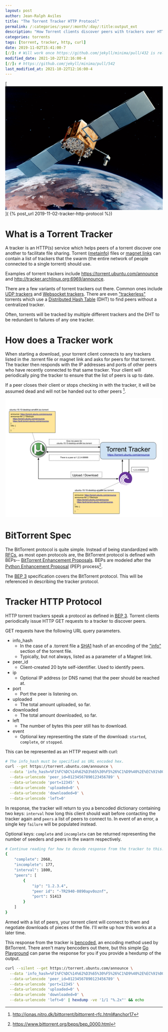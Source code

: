 ```yaml
---
layout: post
author: Jean-Ralph Aviles
title: "The Torrent Tracker HTTP Protocol"
permalink: /:categories/:year/:month/:day/:title:output_ext
description: "How Torrent clients discover peers with trackers over HTTP."
categories: torrents
tags: [torrent, tracker, http, curl]
date: 2019-11-02T15:41:00-7
[//]: # Will work once https://github.com/jekyll/minima/pull/432 is released.
modified_date: 2021-10-22T12:16:00-4
[//]: # https://github.com/jekyll/minima/pull/542
last_modified_at: 2021-10-22T12:16:00-4
---
```


[![alt text](/assets/pictures/Gps_Satellite.jpg "GPS Satellite")](
{% post_url 2019-11-02-tracker-http-protocol %})

# What is a Torrent Tracker

A tracker is an HTTP(s) service which helps peers of a torrent discover one
another to facilitate file sharing. Torrent
([metainfo](https://www.bittorrent.org/beps/bep_0003.html#metainfo-files))
files or [magnet links](https://www.bittorrent.org/beps/bep_0009.html) can
contain a list of trackers that the swarm (the entire network of people
connected to a single torrent) should use.

Examples of torrent trackers include <https://torrent.ubuntu.com/announce> and
<http://tracker.archlinux.org:6969/announce>.

There are a few variants of torrent trackers out there. Common ones include
[UDP trackers](https://www.bittorrent.org/beps/bep_0015.html) and
[Websocket trackers](https://github.com/webtorrent/webtorrent). There are even
["trackerless"](https://en.wikipedia.org/wiki/BitTorrent_tracker#Trackerless_torrents)
torrents which use a
[Distributed Hash Table](https://en.wikipedia.org/wiki/Distributed_hash_table)
(DHT) to find peers without a centralized tracker.

Often, torrents will be tracked by multiple different trackers and the DHT to be
redundant to failures of any one tracker.

# How does a Tracker work

When starting a download, your torrent client connects to any trackers listed
in the .torrent file or magnet link and asks for peers for that torrent. The
tracker then responds with the IP addresses and ports of other peers who have
recently connected to that same tracker. Your client will periodically ping the
tracker to ensure that the list of peers is up to date.

If a peer closes their client or stops checking in with the tracker, it will be
assumed dead and will not be handed out to other peers [^2].

![alt text](/assets/pictures/Torrent_Tracker.svg "Torrent Tracker")

# BitTorrent Spec

The BitTorrent protocol is quite simple. Instead of being standardized with
[RFCs](https://en.wikipedia.org/wiki/Request_for_Comments), as most open
protocols are, the BitTorrent protocol is defined with BEPs-- [BitTorrent
Enhancement Proposals](https://www.bittorrent.org/beps/bep_0001.html). BEPs are
modeled after the [Python Enhancement
Proposal](https://www.python.org/dev/peps/) (PEP) process[^1].

The [BEP 3](https://www.bittorrent.org/beps/bep_0003.html) specification covers
the BitTorrent protocol. This will be referenced in describing the tracker
protocol.

# Tracker HTTP Protocol

HTTP torrent trackers speak a protocol as defined in
[BEP 3](https://www.bittorrent.org/beps/bep_0003.html#trackers). Torrent clients
periodically issue HTTP GET requests to a tracker to discover peers.

GET requests have the following URL query parameters.

* info_hash
  * In the case of a .torrent file a
    [SHA1](https://en.wikipedia.org/wiki/SHA-1) hash of an encoding of the
    ["info"](https://www.bittorrent.org/beps/bep_0003.html#peer-protocol)
    section of the torrent file.
  * Typically, but not always, listed as a parameter of a Magnet link.
* peer_id
  * Client-created 20 byte self-identifier. Used to identify peers.
* ip
  * Optional IP address (or DNS name) that the peer should be reached at.
* port
  * Port the peer is listening on.
* uploaded
  * The total amount uploaded, so far.
* downloaded
  * The total amount downloaded, so far.
* left
  * The number of bytes this peer still has to download.
* event
  * Optional key representing the state of the download: `started`, `complete`,
    or `stopped`.

This can be represented as an HTTP request with curl:

```bash
# The info_hash must be specified as URL encoded hex.
curl --get https://torrent.ubuntu.com/announce \
  --data 'info_hash=%F1%FC%DC%14%62%D3%65%30%F5%26%C1%D9%40%2E%EC%91%00%B7%BA%18' \
  --data-urlencode 'peer_id=01234567890123456789' \
  --data-urlencode 'port=12345' \
  --data-urlencode 'uploaded=0' \
  --data-urlencode 'downloaded=0' \
  --data-urlencode 'left=0'
```

In response, the tracker will return to you a bencoded dictionary containing two
keys: `interval` how long this client should wait before contacting the tracker
again and `peers` a list of peers to connect to. In event of an error, a single
key `failure`  will be populated instead.

Optional keys: `complete` and `incomplete` can be returned representing the
number of seeders and peers in the swarm respectively.

```bash
# Continue reading for how to decode response from the tracker to this.
{
    "complete": 2068,
    "incomplete": 177,
    "interval": 1800,
    "peers": [
        {
            "ip": "1.2.3.4",
            "peer id": "-TR2940-0890apv0oznf",
            "port": 51413
        }
    ]
}
```

Armed with a list of peers, your torrent client will connect to them and
negotiate downloads of pieces of the file. I'll write up how this works at a
later time.

This response from the tracker is
[bencoded](https://en.wikipedia.org/wiki/Bencode), an encoding method used by
BitTorrent. There aren't many bencoders out there, but this simple
[Go Playground](https://play.golang.org/p/seSAP10oaY2) can parse the response
for you if you provide a hexdump of the output.

```bash
curl --silent --get https://torrent.ubuntu.com/announce \
  --data 'info_hash=%F1%FC%DC%14%62%D3%65%30%F5%26%C1%D9%40%2E%EC%91%00%B7%BA%18' \
  --data-urlencode 'peer_id=01234567890123456789' \
  --data-urlencode 'port=12345' \
  --data-urlencode 'uploaded=0' \
  --data-urlencode 'downloaded=0' \
  --data-urlencode 'left=0' | hexdump -ve '1/1 "%.2x"' && echo
```

[^1]: <https://www.bittorrent.org/beps/bep_0000.html>
[^2]: <http://jonas.nitro.dk/bittorrent/bittorrent-rfc.html#anchor17>
